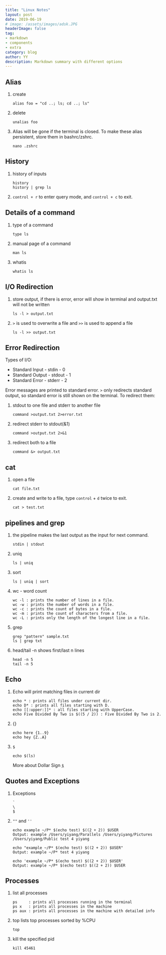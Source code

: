 ```yaml
---
title: "Linux Notes"
layout: post
date: 2019-06-19
# image: /assets/images/adsk.JPG
headerImage: false
tag:
- markdown
- components
- extra
category: blog
author: YY
description: Markdown summary with different options
---
```


## Alias
1. create 
    ```
    alias foo = "cd ..; ls; cd ..; ls"
    ```
2. delete
    ```
    unalias foo
    ```
3. Alias will be gone if the terminal is closed. To make these alias persistent, store them in bashrc/zshrc.
    ```
    nano .zshrc
    ```

## History
1. history of inputs
    ```
    history
    history | grep ls
    ```
2. `control + r` to enter query mode, and `control + c` to exit.

## Details of a command
1. type of a command
    ```
    type ls
    ```
2. manual page of a command
    ```
    man ls
    ```
3. whatis
    ```
    whatis ls
    ```

## I/O Redirection
1. store output, if there is error, error will show in terminal and output.txt will not be written
    ```
    ls -l > output.txt
    ```
2. `>` is used to overwrite a file and `>>` is used to append a file
    ```
    ls -l >> output.txt
    ```

## Error Redirection
Types of I/O: 
* Standard Input - stdin - 0
* Standard Output - stdout - 1
* Standard Error - stderr - 2

Error messages are printed to standard error. `>` only redirects standard output, so standard error is still shown on the terminal. To redirect them:
1. stdout to one file and stderr to another file
    ```
    command >output.txt 2>error.txt
    ```
2. redirect stderr to stdout(&1)
    ```
    command >output.txt 2>&1
    ```
3. redirect both to a file
    ```
    command &> output.txt
    ```

## cat
1. open a file
    ```
    cat file.txt
    ```
2. create and write to a file, type `control` + `d` twice to exit.
    ```
    cat > test.txt
    ```
    
## pipelines and grep
1. the pipeline makes the last output as the input for next command.
    ```
    stdin | stdout
    ```
2. uniq
    ```
    ls | uniq
    ```
3. sort
    ```
    ls | uniq | sort
    ```
4. wc - word count
    ```
    wc -l : prints the number of lines in a file.
    wc -w : prints the number of words in a file.
    wc -c : prints the count of bytes in a file.
    wc -m : prints the count of characters from a file.
    wc -L : prints only the length of the longest line in a file.
    ```
5. grep
    ```
    grep "pattern" sample.txt
    ls | grep txt
    ```
6. head/tail -n shows first/last n lines
    ```
    head -n 5
    tail -n 5
    ```

## Echo
1. Echo will print matching files in current dir
    ```
    echo * : prints all files under current dir.
    echo D* : prints all files starting with D.
    echo [[:upper:]]* : all files starting with UpperCase.
    echo Five Divided By Two is $((5 / 2)) : Five Divided By Two is 2.
    ```
2. {}
    ```
    echo here {1..9}
    echo hey {Z..A}
    ```
3. `$`
    ```
    echo $(ls)
    ```
    More about Dollar Sign [`$`](https://stackoverflow.com/questions/5163144/what-are-the-special-dollar-sign-shell-variables)

## Quotes and Exceptions
1. Exceptions
    ```
    `
    \
    $
    ```
2. `""` and `''`
    ```
    echo example ~/P* $(echo test) $((2 + 2)) $USER
    Output: example /Users/yiyang/Parallels /Users/yiyang/Pictures /Users/yiyang/Public test 4 yiyang

    echo "example ~/P* $(echo test) $((2 + 2)) $USER"
    Output: example ~/P* test 4 yiyang

    echo 'example ~/P* $(echo test) $((2 + 2)) $USER'
    Output: example ~/P* $(echo test) $((2 + 2)) $USER
    ```

## Processes
1. list all processes
    ```
    ps     : prints all processes running in the terminal
    ps x   : prints all processes in the machine
    ps aux : prints all processes in the machine with detailed info
    ```
2. top lists top processes sorted by %CPU 
    ```
    top
    ```
3. kill the specified pid
    ```
    kill 45461
    ```